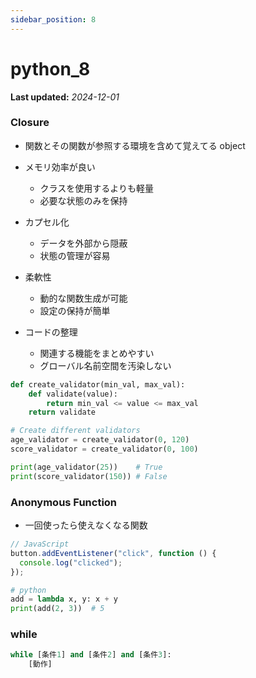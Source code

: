 ```yaml
---
sidebar_position: 8
---
```


# python_8

**Last updated:** _2024-12-01_

### Closure

- 関数とその関数が参照する環境を含めて覚えてる object

- メモリ効率が良い
  - クラスを使用するよりも軽量
  - 必要な状態のみを保持
- カプセル化
  - データを外部から隠蔽
  - 状態の管理が容易
- 柔軟性
  - 動的な関数生成が可能
  - 設定の保持が簡単
- コードの整理
  - 関連する機能をまとめやすい
  - グローバル名前空間を汚染しない

```python
def create_validator(min_val, max_val):
    def validate(value):
        return min_val <= value <= max_val
    return validate

# Create different validators
age_validator = create_validator(0, 120)
score_validator = create_validator(0, 100)

print(age_validator(25))    # True
print(score_validator(150)) # False
```

### Anonymous Function

- 一回使ったら使えなくなる関数

```javascript
// JavaScript
button.addEventListener("click", function () {
  console.log("clicked");
});
```

```python
# python
add = lambda x, y: x + y
print(add(2, 3))  # 5

```

### while
```python
while [条件1] and [条件2] and [条件3]:
    [動作]
```